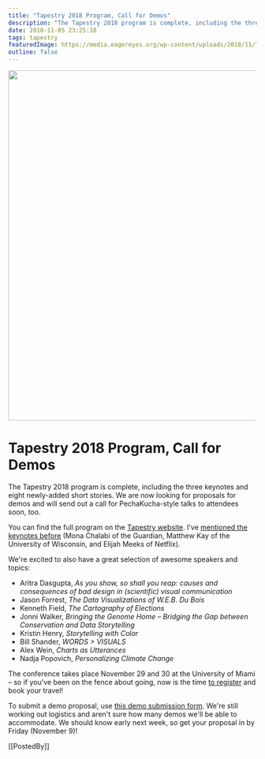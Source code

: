 ```yaml
---
title: "Tapestry 2018 Program, Call for Demos"
description: "The Tapestry 2018 program is complete, including the three keynotes and eight newly-added short stories. We are now looking for proposals for demos and will send out a call for PechaKucha-style talks to attendees soon, too."
date: 2018-11-05 23:25:18
tags: tapestry
featuredImage: https://media.eagereyes.org/wp-content/uploads/2018/11/Tapestry_01.png
outline: false
---
```


<p align="center"><img src="https://media.eagereyes.org/wp-content/uploads/2018/11/Tapestry_01.png" width="1283" height="710" /></p>

# Tapestry 2018 Program, Call for Demos

The Tapestry 2018 program is complete, including the three keynotes and eight newly-added short stories. We are now looking for proposals for demos and will send out a call for PechaKucha-style talks to attendees soon, too.

You can find the full program on the <a href="http://www.tapestryconference.com">Tapestry website</a>. I've <a href="/blog/2018/tapestry-2018-details-and-keynote-speakers">mentioned the keynotes before</a> (Mona Chalabi of the Guardian, Matthew Kay of the University of Wisconsin, and Elijah Meeks of Netflix).

We're excited to also have a great selection of awesome speakers and topics:

<ul><li>Aritra Dasgupta, <em>As you show, so shall you reap: causes and consequences of bad design in (scientific) visual communication</em></li><li>Jason Forrest, <em>The Data Visualizations of W.E.B. Du Bois</em></li><li>Kenneth Field, <em>The Cartography of Elections</em></li><li>Jonni Walker, <em>Bringing the Genome Home – Bridging the Gap between Conservation and Data Storytelling</em></li><li>Kristin Henry, <em>Storytelling with Color</em></li><li>Bill Shander, <em>WORDS > VISUALS</em> </li><li>Alex Wein, <em>Charts as Utterances</em></li><li>Nadja Popovich, <em>Personalizing Climate Change</em></li></ul>

The conference takes place November 29 and 30 at the University of Miami – so if you've been on the fence about going, now is the time <a href="https://tapestry2018.eventbrite.com/">to register</a> and book your travel!

To submit a demo proposal, use <a href="https://goo.gl/forms/oEaspM9cltYgNkpe2">this demo submission form</a>. We're still working out logistics and aren't sure how many demos we'll be able to accommodate. We should know early next week, so get your proposal in by Friday (November 9)!

[[PostedBy]]

